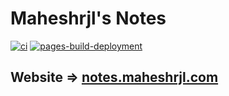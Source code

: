 # Maheshrjl's Notes

[![ci](https://github.com/maheshrjl/cheatsheets/actions/workflows/ci.yml/badge.svg?branch=main&event=push)](https://github.com/maheshrjl/cheatsheets/actions/workflows/ci.yml)
[![pages-build-deployment](https://github.com/maheshrjl/cheatsheets/actions/workflows/pages/pages-build-deployment/badge.svg?branch=gh-pages)](https://github.com/maheshrjl/cheatsheets/actions/workflows/pages/pages-build-deployment)


## Website => [notes.maheshrjl.com](notes.maheshrjl.com)
